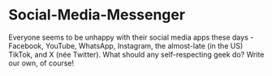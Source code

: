 # Social-Media-Messenger
Everyone seems to be unhappy with their social media apps these days - Facebook, YouTube, WhatsApp, Instagram, the almost-late (in the US) TikTok, and X (née Twitter). What should any self-respecting geek do? Write our own, of course!
